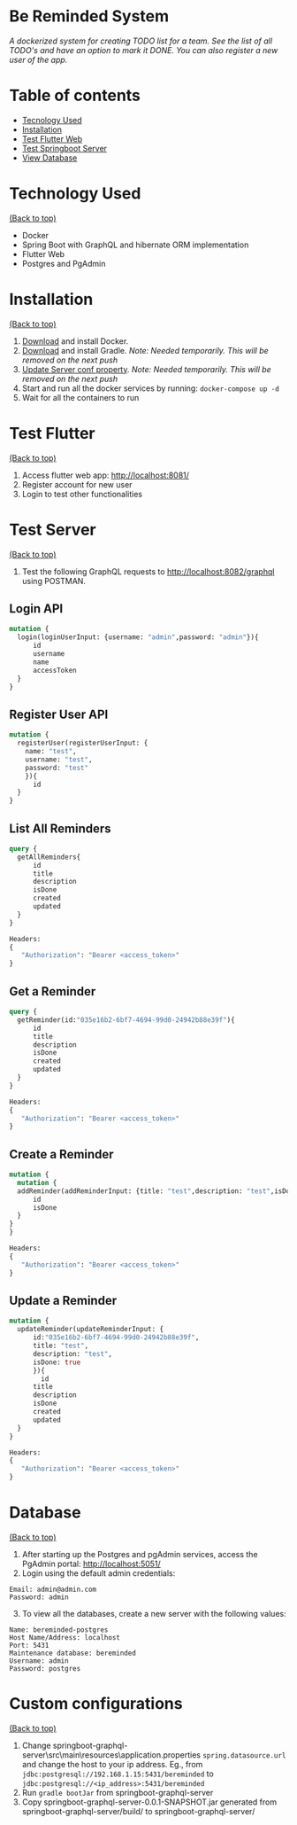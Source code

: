 # Be Reminded System

*A dockerized system for creating TODO list for a team. See the list of all TODO's and have an option to mark it DONE. You can also register a new user of the app.*

# Table of contents

- [Tecnology Used](#technology-used)
- [Installation](#installation)
- [Test Flutter Web](#test-flutter)
- [Test Springboot Server](#test-server)
- [View Database](#database)

# Technology Used

[(Back to top)](#table-of-contents)

- Docker
- Spring Boot with GraphQL and hibernate ORM implementation
- Flutter Web
- Postgres and PgAdmin

# Installation

[(Back to top)](#table-of-contents)

1. [Download](https://docs.docker.com/engine/install/) and install Docker. 
2. [Download](https://gradle.org/install/) and install Gradle. 
 *Note: Needed temporarily. This will be removed on the next push*
2. [Update Server conf property](#custom-configurations).  *Note: Needed temporarily. This will be removed on the next push*
3. Start and run all the docker services by running: `docker-compose up -d`
4. Wait for all the containers to run

# Test Flutter

[(Back to top)](#table-of-contents)

1. Access flutter web app: [http://localhost:8081/](http://localhost:8081/)
2. Register account for new user
3. Login to test other functionalities

# Test Server

[(Back to top)](#table-of-contents)

1. Test the following GraphQL requests to [http://localhost:8082/graphql](http://localhost:8082/graphql) using POSTMAN. 

## Login API

```graphql
mutation {
  login(loginUserInput: {username: "admin",password: "admin"}){
      id
      username
      name
      accessToken
  }
}
```

## Register User API

```graphql
mutation {
  registerUser(registerUserInput: {
    name: "test",
    username: "test",
    password: "test"
    }){
      id
  }
}
```

## List All Reminders

```graphql
query {
  getAllReminders{
      id
      title
      description
      isDone
      created
      updated
  }
}

Headers:
{
   "Authorization": "Bearer <access_token>"
}
```

## Get a Reminder

```graphql
query {
  getReminder(id:"035e16b2-6bf7-4694-99d0-24942b88e39f"){
      id
      title
      description
      isDone
      created
      updated
  }
}

Headers:
{
   "Authorization": "Bearer <access_token>"
}
```

## Create a Reminder

```graphql
mutation {
  mutation {
  addReminder(addReminderInput: {title: "test",description: "test",isDone: false}){
      id
      isDone
  }
}
}

Headers:
{
   "Authorization": "Bearer <access_token>"
}
```

## Update a Reminder

```graphql
mutation {
  updateReminder(updateReminderInput: {
      id:"035e16b2-6bf7-4694-99d0-24942b88e39f",
      title: "test",
      description: "test",
      isDone: true
      }){
        id
      title
      description
      isDone
      created
      updated
  }
}

Headers:
{
   "Authorization": "Bearer <access_token>"
}
```

# Database

[(Back to top)](#table-of-contents)

1. After starting up the Postgres and pgAdmin services, access the PgAdmin portal: [http://localhost:5051/](http://localhost:5051/)
2. Login using the default admin credentials:

```
Email: admin@admin.com
Password: admin
```

3. To view all the databases, create a new server with the following values:

```
Name: bereminded-postgres
Host Name/Address: localhost
Port: 5431
Maintenance database: bereminded
Username: admin
Password: postgres
```

# Custom configurations

[(Back to top)](#table-of-contents)

1. Change springboot-graphql-server\src\main\resources\application.properties `spring.datasource.url` and change the host to your ip address. Eg., from ```jdbc:postgresql://192.168.1.15:5431/bereminded``` to ```jdbc:postgresql://<ip_address>:5431/bereminded```
3. Run `gradle bootJar` from springboot-graphql-server
4. Copy springboot-graphql-server-0.0.1-SNAPSHOT.jar generated from springboot-graphql-server/build/ to  springboot-graphql-server/

